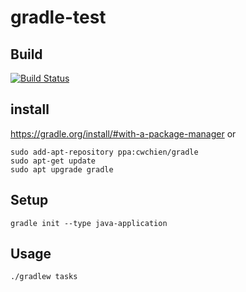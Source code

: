 # gradle-test

## Build
[![Build Status](https://travis-ci.org/mackeper/gradle-test.svg?branch=master)](https://travis-ci.org/mackeper/gradle-test)

## install
https://gradle.org/install/#with-a-package-manager
or
```
sudo add-apt-repository ppa:cwchien/gradle
sudo apt-get update
sudo apt upgrade gradle
```

## Setup
`gradle init --type java-application`

## Usage 
`./gradlew tasks`
